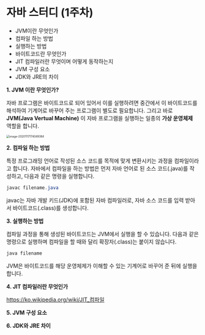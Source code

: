 # 자바 스터디 (1주차)



- JVM이란 무엇인가
- 컴파일 하는 방법
- 실행하는 방법
- 바이트코드란 무엇인가
- JIT 컴파일러란 무엇이며 어떻게 동작하는지
- JVM 구성 요소
- JDK와 JRE의 차이



**1. JVM 이란 무엇인가?**

자바 프로그램은 바이트코드로 되어 있어서 이를 실행하려면 중간에서 이 바이트코드를 해석하여 기계어로 바꾸어 주는 프로그램이 별도로 필요합니다. 그리고 바로 **JVM(Java Vertual Machine)** 이 자바 프로그램을 실행하는 일종의 **가상 운영체제** 역할을 합니다. 

<img src="/Users/sungblee/Library/Application Support/typora-user-images/image-20201117174049384.png" alt="image-20201117174049384" style="zoom:50%;" />



**2. 컴파일 하는 방법**

특정 프로그래밍 언어로 작성된 소스 코드를 목적에 맞게 변환시키는 과정을 컴파일이라고 합니다. 자바에서 컴파일을 하는 방법은 먼저 자바 언어로 된 소스 코드(.java)를 작성하고, 다음과 같은 명령을 실행합니다.

```java
javac filename.java
```

 javac는 자바 개발 키드(JDK)에 포함된 자바 컴파일러로, 자바 소스 코드를 입력 받아서 바이트코드(.class)를 생성합니다.



**3. 실행하는 방법**

컴파일 과정을 통해 생성된 바이트코드는 JVM에서 실행을 할 수 있습니다. 다음과 같은 명령으로 실행하며 컴파일을 할 때와 달리 확장자(.class)는 붙이지 않습니다.

```java
java filename
```

JVM은 바이트코드를 해당 운영체제가 이해할 수 있는 기계어로 바꾸어 준 뒤에 실행을 합니다.



**4. JIT 컴파일러란 무엇인가**

https://ko.wikipedia.org/wiki/JIT_컴파일

**5. JVM 구성 요소**



**6. JDK와 JRE 차이**

